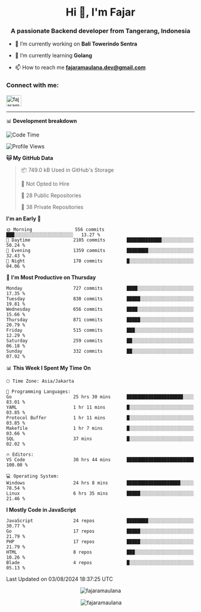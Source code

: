 <h1 align="center">Hi 👋, I'm Fajar</h1>
<h3 align="center">A passionate Backend developer from Tangerang, Indonesia</h3>

<!-- <p align="left"> <img src="https://komarev.com/ghpvc/?username=fajaramaulana&label=Profile%20views&color=0e75b6&style=flat" alt="fajaramaulana" /> </p> -->

- 🔭 I’m currently working on **Bali Towerindo Sentra**

- 🌱 I’m currently learning **Golang**

- 📫 How to reach me **fajaramaulana.dev@gmail.com**

<h3 align="left">Connect with me:</h3>
<p align="left">
<a href="https://linkedin.com/in/fajar-agus-maulana-73533a180/" target="blank"><img align="center" src="https://raw.githubusercontent.com/rahuldkjain/github-profile-readme-generator/master/src/images/icons/Social/linked-in-alt.svg" alt="fajaramaulana" height="30" width="40" /></a>
</p>

-------

📊 **Development breakdown**
<!--START_SECTION:waka-->
![Code Time](http://img.shields.io/badge/Code%20Time-2%2C168%20hrs%2040%20mins-blue)

![Profile Views](http://img.shields.io/badge/Profile%20Views-0-blue)

**🐱 My GitHub Data** 

> 📦 749.0 kB Used in GitHub's Storage 
 > 
> 🚫 Not Opted to Hire
 > 
> 📜 28 Public Repositories 
 > 
> 🔑 38 Private Repositories 
 > 
**I'm an Early 🐤** 

```text
🌞 Morning                556 commits         ███░░░░░░░░░░░░░░░░░░░░░░   13.27 % 
🌆 Daytime                2105 commits        █████████████░░░░░░░░░░░░   50.24 % 
🌃 Evening                1359 commits        ████████░░░░░░░░░░░░░░░░░   32.43 % 
🌙 Night                  170 commits         █░░░░░░░░░░░░░░░░░░░░░░░░   04.06 % 
```
📅 **I'm Most Productive on Thursday** 

```text
Monday                   727 commits         ████░░░░░░░░░░░░░░░░░░░░░   17.35 % 
Tuesday                  830 commits         █████░░░░░░░░░░░░░░░░░░░░   19.81 % 
Wednesday                656 commits         ████░░░░░░░░░░░░░░░░░░░░░   15.66 % 
Thursday                 871 commits         █████░░░░░░░░░░░░░░░░░░░░   20.79 % 
Friday                   515 commits         ███░░░░░░░░░░░░░░░░░░░░░░   12.29 % 
Saturday                 259 commits         ██░░░░░░░░░░░░░░░░░░░░░░░   06.18 % 
Sunday                   332 commits         ██░░░░░░░░░░░░░░░░░░░░░░░   07.92 % 
```


📊 **This Week I Spent My Time On** 

```text
🕑︎ Time Zone: Asia/Jakarta

💬 Programming Languages: 
Go                       25 hrs 30 mins      █████████████████████░░░░   83.01 % 
YAML                     1 hr 11 mins        █░░░░░░░░░░░░░░░░░░░░░░░░   03.85 % 
Protocol Buffer          1 hr 11 mins        █░░░░░░░░░░░░░░░░░░░░░░░░   03.85 % 
Makefile                 1 hr 7 mins         █░░░░░░░░░░░░░░░░░░░░░░░░   03.66 % 
SQL                      37 mins             █░░░░░░░░░░░░░░░░░░░░░░░░   02.02 % 

🔥 Editors: 
VS Code                  30 hrs 44 mins      █████████████████████████   100.00 % 

💻 Operating System: 
Windows                  24 hrs 8 mins       ████████████████████░░░░░   78.54 % 
Linux                    6 hrs 35 mins       █████░░░░░░░░░░░░░░░░░░░░   21.46 % 
```

**I Mostly Code in JavaScript** 

```text
JavaScript               24 repos            ████████░░░░░░░░░░░░░░░░░   30.77 % 
Go                       17 repos            █████░░░░░░░░░░░░░░░░░░░░   21.79 % 
PHP                      17 repos            █████░░░░░░░░░░░░░░░░░░░░   21.79 % 
HTML                     8 repos             ███░░░░░░░░░░░░░░░░░░░░░░   10.26 % 
Blade                    4 repos             █░░░░░░░░░░░░░░░░░░░░░░░░   05.13 % 
```




 Last Updated on 03/08/2024 18:37:25 UTC
<!--END_SECTION:waka-->
<p align="center"><img align="center" src="https://github-readme-stats.vercel.app/api/top-langs?username=fajaramaulana&show_icons=true&locale=en&layout=compact" alt="fajaramaulana" /></p>

<p align="center">&nbsp;<img align="center" src="https://github-readme-stats.vercel.app/api?username=fajaramaulana&show_icons=true&locale=en" alt="fajaramaulana" /></p>
